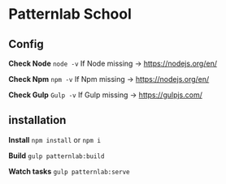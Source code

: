 # Patternlab School

## Config

**Check Node**
`node -v`
If Node missing -> https://nodejs.org/en/

**Check Npm**
`npm -v`
If Npm missing -> https://nodejs.org/en/

**Check Gulp**
`Gulp -v`
If Gulp missing -> https://gulpjs.com/

## installation

**Install**
`npm install` or `npm i`

**Build**
`gulp patternlab:build`

**Watch tasks**
`gulp patternlab:serve`



